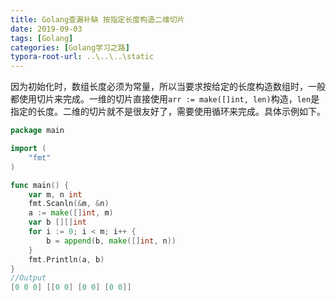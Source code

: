 ```yaml
---
title: Golang查漏补缺 按指定长度构造二维切片
date: 2019-09-03
tags: [Golang]
categories: [Golang学习之路]
typora-root-url: ..\..\..\static
---
```


因为初始化时，数组长度必须为常量，所以当要求按给定的长度构造数组时，一般都使用切片来完成。一维的切片直接使用`arr := make([]int, len)`构造，`len`是指定的长度。二维的切片就不是很友好了，需要使用循环来完成。具体示例如下。

```go
package main

import (
	"fmt"
)

func main() {
	var m, n int
	fmt.Scanln(&m, &n)
	a := make([]int, m)
	var b [][]int
	for i := 0; i < m; i++ {
		b = append(b, make([]int, n))
	}
	fmt.Println(a, b)
}
//Output
[0 0 0] [[0 0] [0 0] [0 0]]
```


